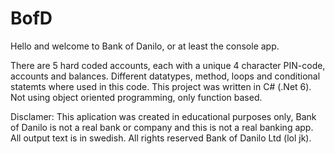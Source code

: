 # BofD

Hello and welcome to Bank of Danilo, or at least the console app.

There are 5 hard coded accounts, each with a unique 4 character PIN-code, accounts and balances.
Different datatypes, method, loops and conditional statemts where used in this code.
This project was written in C# (.Net 6). Not using object oriented programming, only function based.

Disclamer:
This aplication was created in educational purposes only, Bank of Danilo is not a real bank or company and this is not a real banking app.
All output text is in swedish. All rights reserved Bank of Danilo Ltd (lol jk).

